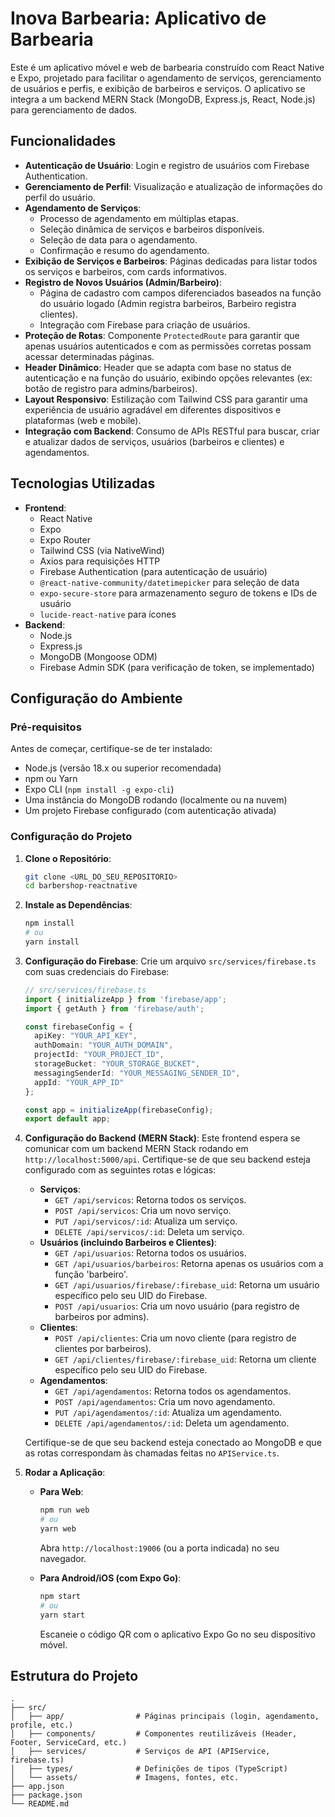 # Inova Barbearia: Aplicativo de Barbearia

Este é um aplicativo móvel e web de barbearia construído com React Native e Expo, projetado para facilitar o agendamento de serviços, gerenciamento de usuários e perfis, e exibição de barbeiros e serviços. O aplicativo se integra a um backend MERN Stack (MongoDB, Express.js, React, Node.js) para gerenciamento de dados.

## Funcionalidades

-   **Autenticação de Usuário**: Login e registro de usuários com Firebase Authentication.
-   **Gerenciamento de Perfil**: Visualização e atualização de informações do perfil do usuário.
-   **Agendamento de Serviços**:
    -   Processo de agendamento em múltiplas etapas.
    -   Seleção dinâmica de serviços e barbeiros disponíveis.
    -   Seleção de data para o agendamento.
    -   Confirmação e resumo do agendamento.
-   **Exibição de Serviços e Barbeiros**: Páginas dedicadas para listar todos os serviços e barbeiros, com cards informativos.
-   **Registro de Novos Usuários (Admin/Barbeiro)**:
    -   Página de cadastro com campos diferenciados baseados na função do usuário logado (Admin registra barbeiros, Barbeiro registra clientes).
    -   Integração com Firebase para criação de usuários.
-   **Proteção de Rotas**: Componente `ProtectedRoute` para garantir que apenas usuários autenticados e com as permissões corretas possam acessar determinadas páginas.
-   **Header Dinâmico**: Header que se adapta com base no status de autenticação e na função do usuário, exibindo opções relevantes (ex: botão de registro para admins/barbeiros).
-   **Layout Responsivo**: Estilização com Tailwind CSS para garantir uma experiência de usuário agradável em diferentes dispositivos e plataformas (web e mobile).
-   **Integração com Backend**: Consumo de APIs RESTful para buscar, criar e atualizar dados de serviços, usuários (barbeiros e clientes) e agendamentos.

## Tecnologias Utilizadas

-   **Frontend**:
    -   React Native
    -   Expo
    -   Expo Router
    -   Tailwind CSS (via NativeWind)
    -   Axios para requisições HTTP
    -   Firebase Authentication (para autenticação de usuário)
    -   `@react-native-community/datetimepicker` para seleção de data
    -   `expo-secure-store` para armazenamento seguro de tokens e IDs de usuário
    -   `lucide-react-native` para ícones
-   **Backend**:
    -   Node.js
    -   Express.js
    -   MongoDB (Mongoose ODM)
    -   Firebase Admin SDK (para verificação de token, se implementado)

## Configuração do Ambiente

### Pré-requisitos

Antes de começar, certifique-se de ter instalado:

-   Node.js (versão 18.x ou superior recomendada)
-   npm ou Yarn
-   Expo CLI (`npm install -g expo-cli`)
-   Uma instância do MongoDB rodando (localmente ou na nuvem)
-   Um projeto Firebase configurado (com autenticação ativada)

### Configuração do Projeto

1.  **Clone o Repositório**:
    ```bash
    git clone <URL_DO_SEU_REPOSITORIO>
    cd barbershop-reactnative
    ```

2.  **Instale as Dependências**:
    ```bash
    npm install
    # ou
    yarn install
    ```

3.  **Configuração do Firebase**:
    Crie um arquivo `src/services/firebase.ts` com suas credenciais do Firebase:
    ```typescript
    // src/services/firebase.ts
    import { initializeApp } from 'firebase/app';
    import { getAuth } from 'firebase/auth';

    const firebaseConfig = {
      apiKey: "YOUR_API_KEY",
      authDomain: "YOUR_AUTH_DOMAIN",
      projectId: "YOUR_PROJECT_ID",
      storageBucket: "YOUR_STORAGE_BUCKET",
      messagingSenderId: "YOUR_MESSAGING_SENDER_ID",
      appId: "YOUR_APP_ID"
    };

    const app = initializeApp(firebaseConfig);
    export default app;
    ```

4.  **Configuração do Backend (MERN Stack)**:
    Este frontend espera se comunicar com um backend MERN Stack rodando em `http://localhost:5000/api`. Certifique-se de que seu backend esteja configurado com as seguintes rotas e lógicas:

    -   **Serviços**:
        -   `GET /api/servicos`: Retorna todos os serviços.
        -   `POST /api/servicos`: Cria um novo serviço.
        -   `PUT /api/servicos/:id`: Atualiza um serviço.
        -   `DELETE /api/servicos/:id`: Deleta um serviço.
    -   **Usuários (incluindo Barbeiros e Clientes)**:
        -   `GET /api/usuarios`: Retorna todos os usuários.
        -   `GET /api/usuarios/barbeiros`: Retorna apenas os usuários com a função 'barbeiro'.
        -   `GET /api/usuarios/firebase/:firebase_uid`: Retorna um usuário específico pelo seu UID do Firebase.
        -   `POST /api/usuarios`: Cria um novo usuário (para registro de barbeiros por admins).
    -   **Clientes**:
        -   `POST /api/clientes`: Cria um novo cliente (para registro de clientes por barbeiros).
        -   `GET /api/clientes/firebase/:firebase_uid`: Retorna um cliente específico pelo seu UID do Firebase.
    -   **Agendamentos**:
        -   `GET /api/agendamentos`: Retorna todos os agendamentos.
        -   `POST /api/agendamentos`: Cria um novo agendamento.
        -   `PUT /api/agendamentos/:id`: Atualiza um agendamento.
        -   `DELETE /api/agendamentos/:id`: Deleta um agendamento.

    Certifique-se de que seu backend esteja conectado ao MongoDB e que as rotas correspondam às chamadas feitas no `APIService.ts`.

5.  **Rodar a Aplicação**:

    -   **Para Web**:
        ```bash
        npm run web
        # ou
        yarn web
        ```
        Abra `http://localhost:19006` (ou a porta indicada) no seu navegador.

    -   **Para Android/iOS (com Expo Go)**:
        ```bash
        npm start
        # ou
        yarn start
        ```
        Escaneie o código QR com o aplicativo Expo Go no seu dispositivo móvel.

## Estrutura do Projeto

```
.
├── src/
│   ├── app/                # Páginas principais (login, agendamento, profile, etc.)
│   ├── components/         # Componentes reutilizáveis (Header, Footer, ServiceCard, etc.)
│   ├── services/           # Serviços de API (APIService, firebase.ts)
│   ├── types/              # Definições de tipos (TypeScript)
│   └── assets/             # Imagens, fontes, etc.
├── app.json
├── package.json
└── README.md
```

